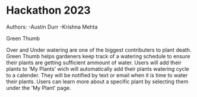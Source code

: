 # Hackathon 2023
Authors:
-Austin Durr
-Krishna Mehta

Green Thumb

Over and Under watering are one of the biggest contributers to plant death. Green Thumb helps gardeners keep track of a watering schedule to ensure their plants are getting sufficient ammount of water. Users will add their plants to 'My Plants' wich will automatically add their plants watering cycle to a calender. They will be notified by text or email when it is time to water their plants. Users can learn more about a specific plant by selecting them under the 'My Plant' page.  